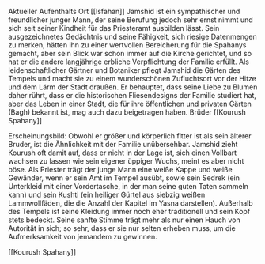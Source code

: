 Aktueller Aufenthalts Ort [[Isfahan]]
Jamshid ist ein sympathischer und freundlicher junger Mann, der seine Berufung jedoch sehr ernst nimmt und sich seit seiner Kindheit für das Priesteramt ausbilden lässt. Sein ausgezeichnetes Gedächtnis und seine Fähigkeit, sich riesige Datenmengen zu merken, hätten ihn zu einer wertvollen Bereicherung für die Spahanys gemacht, aber sein Blick war schon immer auf die Kirche gerichtet, und so hat er die andere langjährige erbliche Verpflichtung der Familie erfüllt. Als leidenschaftlicher Gärtner und Botaniker pflegt Jamshid die Gärten des Tempels und macht sie zu einem wunderschönen Zufluchtsort vor der Hitze und dem Lärm der Stadt draußen. Er behauptet, dass seine Liebe zu Blumen daher rührt, dass er die historischen Fliesendesigns der Familie studiert hat, aber das Leben in einer Stadt, die für ihre öffentlichen und privaten Gärten (Bagh) bekannt ist, mag auch dazu beigetragen haben.
Brüder [[Kourush Spahany]]

Erscheinungsbild:
Obwohl er größer und körperlich fitter ist als sein älterer Bruder, ist die Ähnlichkeit mit der Familie unübersehbar. Jamshid zieht Kourush oft damit auf, dass er nicht in der Lage ist, sich einen Vollbart wachsen zu lassen wie sein eigener üppiger Wuchs, meint es aber nicht böse. Als Priester trägt der junge Mann eine weiße Kappe und weiße Gewänder, wenn er sein Amt im Tempel ausübt, sowie sein Sedrek (ein Unterkleid mit einer Vordertasche, in der man seine guten Taten sammeln kann) und sein Kushti (ein heiliger Gürtel aus siebzig weißen Lammwollfäden, die die Anzahl der Kapitel im Yasna darstellen). Außerhalb des Tempels ist seine Kleidung immer noch eher traditionell und sein Kopf stets bedeckt. Seine sanfte Stimme trägt mehr als nur einen Hauch von Autorität in sich; so sehr, dass er sie nur selten erheben muss, um die Aufmerksamkeit von jemandem zu gewinnen.


[[Kourush Spahany]]
